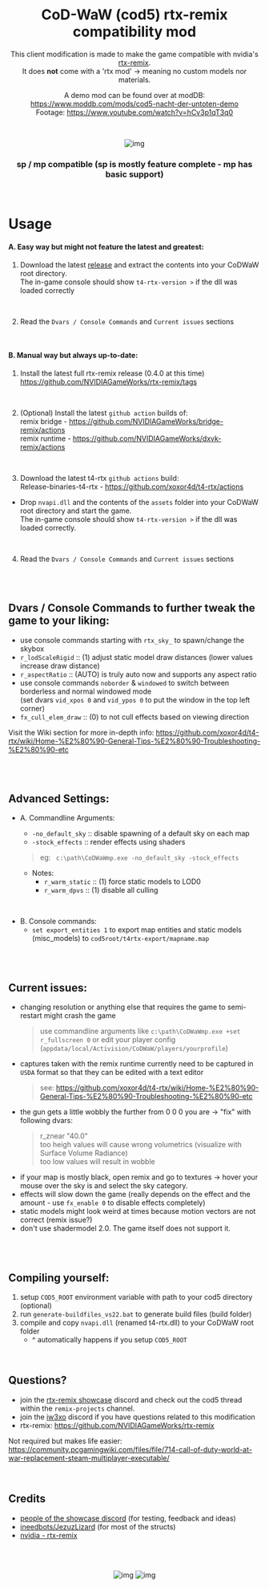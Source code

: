 <h1 align="center">CoD-WaW (cod5) rtx-remix compatibility mod</h1>

<div align="center" markdown="1"> 

This client modification is made to make the game compatible with nvidia's [rtx-remix](https://github.com/NVIDIAGameWorks/rtx-remix).  
It does __not__ come with a 'rtx mod' -> meaning no custom models nor materials.  

A demo mod can be found over at modDB: https://www.moddb.com/mods/cod5-nacht-der-untoten-demo  
Footage: https://www.youtube.com/watch?v=hCv3p1qT3q0

<br>

</div>

<div align="center" markdown="1">
	
![img](img/01.jpg)
	
</div>

<h3 align="center">sp / mp compatible (sp is mostly feature complete - mp has basic support)</h3>
<br>

# Usage

#### A. Easy way but might not feature the latest and greatest:
  1. Download the latest [release](https://github.com/xoxor4d/t4-rtx/releases) and extract the contents into your CoDWaW root directory.  
  The in-game console should show `t4-rtx-version >` if the dll was loaded correctly

<br>

2) Read the `Dvars / Console Commands` and `Current issues` sections

<br>

#### B. Manual way but always up-to-date:

1) Install the latest full rtx-remix release (0.4.0 at this time)   
https://github.com/NVIDIAGameWorks/rtx-remix/tags

<br>

2) (Optional) Install the latest `github action` builds of:  
remix bridge - https://github.com/NVIDIAGameWorks/bridge-remix/actions  
remix runtime - https://github.com/NVIDIAGameWorks/dxvk-remix/actions  

<br>

3) Download the latest t4-rtx `github actions` build:  
  Release-binaries-t4-rtx - https://github.com/xoxor4d/t4-rtx/actions 
  - Drop `nvapi.dll` and the contents of the `assets` folder into your CoDWaW root directory and start the game.  
  The in-game console should show `t4-rtx-version >` if the dll was loaded correctly.

<br>

4) Read the `Dvars / Console Commands` and `Current issues` sections

<br>
<br>

## Dvars / Console Commands to further tweak the game to your liking:

- use console commands starting with `rtx_sky_` to spawn/change the skybox
- `r_lodScaleRigid` :: (1) adjust static model draw distances (lower values increase draw distance)
- `r_aspectRatio` :: (AUTO) is truly auto now and supports any aspect ratio
- use console commands `noborder` & `windowed` to switch between borderless and normal windowed mode  
(set dvars `vid_xpos 0` and `vid_ypos 0` to put the window in the top left corner)
- `fx_cull_elem_draw` :: (0) to not cull effects based on viewing direction

Visit the Wiki section for more in-depth info: https://github.com/xoxor4d/t4-rtx/wiki/Home-%E2%80%90-General-Tips-%E2%80%90-Troubleshooting-%E2%80%90-etc


<br>
<br>

## Advanced Settings:

- A. Commandline Arguments:  
  - `-no_default_sky` :: disable spawning of a default sky on each map
  - `-stock_effects` :: render effects using shaders
  > eg: &ensp;`c:\path\CoDWaWmp.exe -no_default_sky -stock_effects` 

  - Notes: 
    - `r_warm_static` :: (1) force static models to LOD0
    - `r_warm_dpvs` :: (1) disable all culling 

<br>

- B. Console commands:  
  - `set export_entities 1` to export map entities and static models (misc_models) to `cod5root/t4rtx-export/mapname.map`  

<br>



<br>

## Current issues:
- changing resolution or anything else that requires the game to semi-restart might crash the game
  > use commandline arguments like `c:\path\CoDWaWmp.exe +set r_fullscreen 0` or edit your player config (`appdata/local/Activision/CoDWaW/players/yourprofile`)
- captures taken with the remix runtime currently need to be captured in `USDA` format so that they can be edited with a text editor
  > see: https://github.com/xoxor4d/t4-rtx/wiki/Home-%E2%80%90-General-Tips-%E2%80%90-Troubleshooting-%E2%80%90-etc
- the gun gets a little wobbly the further from 0 0 0 you are -> "fix" with following dvars:
  > r_znear "40.0"  
  > too heigh values will cause wrong volumetrics (visualize with Surface Volume Radiance)  
  > too low values will result in wobble
- if your map is mostly black, open remix and go to textures -> hover your mouse over the sky is and select the sky category.
- effects will slow down the game (really depends on the effect and the amount - use `fx_enable 0` to disable effects completely) 
- static models might look weird at times because motion vectors are not correct (remix issue?)
- don't use shadermodel 2.0. The game itself does not support it.  

<br>
<br>

## Compiling yourself:
1. setup `COD5_ROOT` environment variable with path to your cod5 directory (optional)
2. run `generate-buildfiles_vs22.bat` to generate build files (build folder)
3. compile and copy `nvapi.dll` (renamed t4-rtx.dll) to your CoDWaW root folder  
   - ^ automatically happens if you setup `COD5_ROOT`

<br>

## Questions? 
- join the [rtx-remix showcase](https://discord.gg/j6sh7JD3v9) discord and check out the cod5 thread within the `remix-projects` channel.
- join the [iw3xo](https://discord.gg/t5jRGbj) discord if you have questions related to this modification
- rtx-remix: https://github.com/NVIDIAGameWorks/rtx-remix  

Not required but makes life easier:   
https://community.pcgamingwiki.com/files/file/714-call-of-duty-world-at-war-replacement-steam-multiplayer-executable/  



<br>

## Credits
- [people of the showcase discord](https://discord.gg/j6sh7JD3v9) (for testing, feedback and ideas)
- [ineedbots/JezuzLizard](https://github.com/JezuzLizard/T4SP-Server-Plugin) (for most of the structs)
- [nvidia - rtx-remix](https://github.com/NVIDIAGameWorks/rtx-remix)

<br>
<br>

<div align="center" markdown="1">
	
![img](img/03.jpg)
![img](img/02.jpg)
	

</div>
